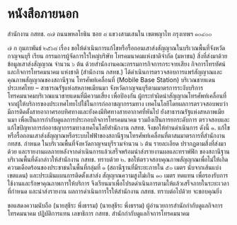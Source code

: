 # หนังสือภายนอก

<!-- image -->
สำนักงาน กสทช. ๘๗ ถนนพหลโยธิน ซอย ๘ แขวงสามเสนใน เขตพญาไท กรุงเทพฯ ๑๐๔๐๐
<!-- image -->
๗
ก กุมภาพันธ์ ๒๕๖๘
เรื่อง ขอให้ดำเนินการแก้ไขหรือรื้อถอนเสาส่งสัญญาณในบริเวณพื้นที่จังหวัดกาญจนบุรี เรียน กรรมการผู้จัดการใรใหญ่บริษัท โทรคมนาคมแห่งชาติจำกัด (มหาชน) สิ่งที่ส่งมาด้วย ข้อมูลเสาส่งสัญญาณ จำนวน ๖ ต้น
ด้วยสำนักงานคณะกรรมการกิจการกระจายเสียง กิจการโทรทัศน์ และกิจการโทรคมนาคม แห่งชาติ (สำนักงาน กสทช.) ได้ดำเนินการตรวจสอบการแพร่สัญญาณและคุณภาพสัญญาณของสถานีฐาน โทรศัพท์เคลื่อนที่ (Mobile Base Station) บริเวณชายแดนประเทศไทย – สาธารณรัฐแห่งสหภาพเมียนมา จังหวัดกาญจนบุรีตามมาตรการระงับบริการโทรคมนาคมบริเวณแนวชายแดนที่มีความเสี่ยง เพื่อป้องกัน ผู้กระทำผิดนำสัญญาณโทรศัพท์เคลื่อนที่จากผู้ให้บริการของประเทศไทยไปใช้ในการก่ออาชญากรรมทาง เทคโนโลยีโดยผลการตรวจสอบพบว่ามีการติดตั้งสายอากาศรอบทิศทางและยังคงมีทิศทางสายอากาศที่หันไป ยังสาธารณรัฐแห่งสหภาพเมียนมา
เพื่อเป็นการกำกับดูแลการประกอบกิจการโทรคมนาคม รวมถึงเป็นการยกระดับการ
ตรวจสอบและแก้ไขป้ญหาการก่ออาชญากรรมทางเทคโนโลยีสำนักงาน กสทช. จึงขอให้ท่านดำเนินการ ดังนี้
๑. แก้ไขหรือรื้อถอนเสาส่งสัญญาณหรือระบบไฟฟ้าของสถานีฐานโทรศัพท์เคลื่อนที่ตาสมมาตรการที่สำนักงาน กทสช. กำหนด ในบริเวณพื้นที่จังหวัดกาญจนบุรีรวมจำนวน ๖ ต้น รายละเอียด ปรากฏตามสิ่งที่ส่งมาด้วย และรายงานผลภายหลังจากดำเนินการแล้วเสร็จพร้อมนำส่งรายงานผลและทราฟฟิก ของสถานีฐานบริเวณพื้นที่ดังกล่าวให้สำนักงาน กสทช. ทราบด้วย
๒. ขอให้ตรวจสอบคุณภาพสัญญาณเพื่อไม่ให้เกิดความเดือดร้อนของประชาชนในพื้นที่กลุ่มที่ ๑ (สถานีฐานที่มีระยะภายใน ๕๐ เมตร นับจากเส้นแบ่งเขตแดน) และประเมินแผนการติดตั้งเสาส่ง สัญญาณความสูงไม่เกิน ๑๐ เมตร ทดแทน เพื่อรองรับการใช้งานและรักษาคุณภาพการให้บริการ
จึงเรียนมาเพื่อโปรดดำเนินการตามให้แล้วเสร็จภายในระยะเวลาที่กำหนด และนำส่งรายงาน ผลการดำเนินการใรให้สำนักงาน กสทช. ทราบต่อไปด้วย จะขอบคุณยิ่ง
<!-- image -->
ขอแสดงความนับถือ
(นายสุธีระ พึ่งธรรม)
(นายสุธีระ พึ่งธรรม)
ผู้อำนวยการสำนักกำกับดูแลกิจการโทรคมนาคม ปฎิบัติการแทน เลขาธิการ กสทช.
สำนักกำกับดูแลกิจการโทรคมนาคม